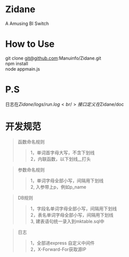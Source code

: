 Zidane
======

A Amusing BI Switch


How to Use
======

git clone git@github.com:Manuinfo/Zidane.git<br />
npm install<br />
node appmain.js<br />


P.S
======
日志在$Zidane/logs/run.log<br />
接口定义在$Zidane/doc


开发规范</br>
======
> 函数命名规则</br>
>> 1，单词首字母大写，不含下划线</br>
>> 2，内联函数，以下划线__打头</br>

> 参数命名规则
>> 1，单词字母全部小写，间隔用下划线</br>
>> 2, 入参带上p，例如p_name</br>

> DB规则
>> 1，字段名单词字母全部小写，间隔用下划线</br>
>> 2，表名单词字母全部小写，间隔用下划线</br>
>> 3, 建表语句统一录入到mktable.sql中</br>

> 日志
>> 1，全部进express 自定义中间件</br>
>> 2，X-Forward-For获取源IP</br>
